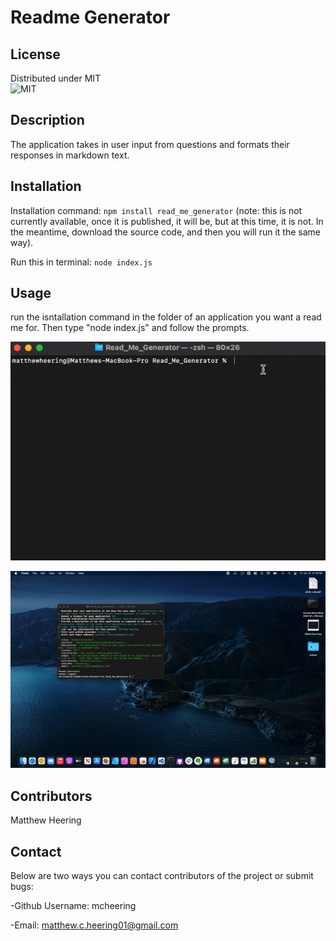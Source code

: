 # Readme Generator
 


## License 

 Distributed under MIT      
 ![MIT](https://img.shields.io/badge/License-MIT-yellow.svg)


## Description 

The application takes in user input from questions and formats their responses in markdown text. 

## Installation 

Installation command: ```npm install read_me_generator``` (note:  this is not currently available, once it is published, it will be, but at this time, it is not.  In the meantime, download the source code, and then you will run it the same way).

Run this in terminal: ```node index.js```

## Usage 

run the isntallation command in the folder of an application you want a read me for.  Then type "node index.js" and follow the prompts. 

!["usage"](/assets/usage.gif)

!["check"](/assets/check.gif)



## Contributors 

Matthew Heering



## Contact 


 Below are two ways you can contact contributors of the project or submit bugs:

-Github Username: mcheering

-Email: matthew.c.heering01@gmail.com
